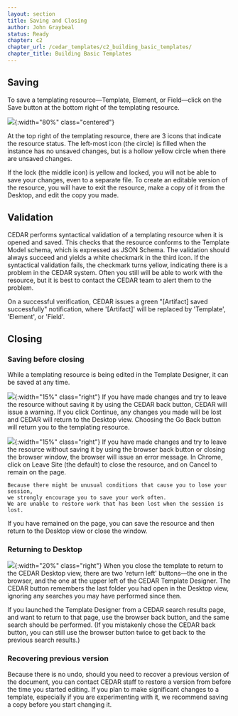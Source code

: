 ```yaml
---
layout: section
title: Saving and Closing
author: John Graybeal
status: Ready
chapter: c2
chapter_url: /cedar_templates/c2_building_basic_templates/
chapter_title: Building Basic Templates
---
```


## **Saving**

To save a templating resource—Template, Element, or Field—click on the Save button at the bottom right of the templating resource.

![](https://github.com/metadatacenter/cedar-manual/raw/master/docs/assets/imgs/creating-new-template-20191216.png){:width="80%" class="centered"}

At the top right of the templating resource, 
there are 3 icons that indicate the resource status.
The left-most icon (the circle) is filled when the instance has no unsaved changes, 
but is a hollow yellow circle when there are unsaved changes.

If the lock (the middle icon) is yellow and locked, 
you will not be able to save your changes, 
even to a separate file. 
To create an editable version of the resource,
you will have to exit the resource, make a copy of it from the Desktop,
and edit the copy you made.

## **Validation**

CEDAR performs syntactical validation of a templating resource when it is opened and saved. 
This checks that the resource conforms to the Template Model schema, 
which is expressed as JSON Schema. 
The validation should always succeed and yields a white checkmark in the third icon.
If the syntactical validation fails, the checkmark turns yellow,
indicating there is a problem in the CEDAR system. 
Often you still will be able to work with the resource,
but it is best to contact the CEDAR team to alert them to the problem.

On a successful verification, CEDAR issues a green 
"[Artifact] saved successfully" notification, where '[Artifact]' will be replaced by
'Template', 'Element', or 'Field'. 

## **Closing**

### Saving before closing

While a templating resource is being edited in the Template Designer, 
it can be saved at any time.

![](https://github.com/metadatacenter/cedar-manual/raw/master/docs/assets/imgs/CEDAR-recent-changes-message-20200103.png){:width="15%" class="right"}
If you have made changes and try to leave the resource without saving it
by using the CEDAR back button,
CEDAR will issue a warning. If you click Continue, any changes you made will be lost
and CEDAR will return to the Desktop view. 
Choosing the Go Back button will return you to the templating resource.

![](https://github.com/metadatacenter/cedar-manual/raw/master/docs/assets/imgs/chrome-browser-leaving-site-message-202000103.png){:width="15%" class="right"}
If you have made changes and try to leave the resource without saving it by using the browser back button or closing the browser window, the browser will issue an error message.
In Chrome, click on Leave Site (the default) to close the resource, 
and on Cancel to remain on the page.

``` 
Because there might be unusual conditions that cause you to lose your session,
we strongly encourage you to save your work often. 
We are unable to restore work that has been lost when the session is lost.
```

If you have remained on the page, you can save the resource and then 
return to the Desktop view or close the window.

### Returning to Desktop

![](https://github.com/metadatacenter/cedar-manual/raw/master/docs/assets/imgs/back-buttons-20200103.png){:width="20%" class="right"}
When you close the template to return to the CEDAR Desktop view,
there are two 'return left' buttons—the one in the browser, 
and the one at the upper left of the CEDAR Template Designer.
The CEDAR button remembers the last folder you had open in the Desktop view,
ignoring any searches you may have performed since then.

If you launched the Template Designer from a CEDAR search results page,
and want to return to that page,
use the browser back button,
and the same search should be performed.
(If you mistakenly chose the CEDAR back button, 
you can still use the browser button twice to get back to the previous search results.)

### Recovering previous version

Because there is no undo, should you need to recover a previous version of the document,
you can contact CEDAR staff to restore a version from before the time you started editing.
If you plan to make significant changes to a template, 
especially if you are experimenting with it, 
we recommend saving a copy before you start changing it.


